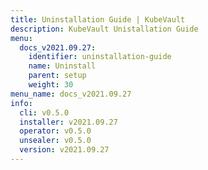 ```yaml
---
title: Uninstallation Guide | KubeVault
description: KubeVault Unistallation Guide
menu:
  docs_v2021.09.27:
    identifier: uninstallation-guide
    name: Uninstall
    parent: setup
    weight: 30
menu_name: docs_v2021.09.27
info:
  cli: v0.5.0
  installer: v2021.09.27
  operator: v0.5.0
  unsealer: v0.5.0
  version: v2021.09.27
---
```


